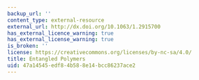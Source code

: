 ```yaml
---
backup_url: ''
content_type: external-resource
external_url: http://dx.doi.org/10.1063/1.2915700
has_external_licence_warning: true
has_external_license_warning: true
is_broken: ''
license: https://creativecommons.org/licenses/by-nc-sa/4.0/
title: Entangled Polymers
uid: 47a14545-edf8-4b58-8e14-bcc86237ace2
---
```

